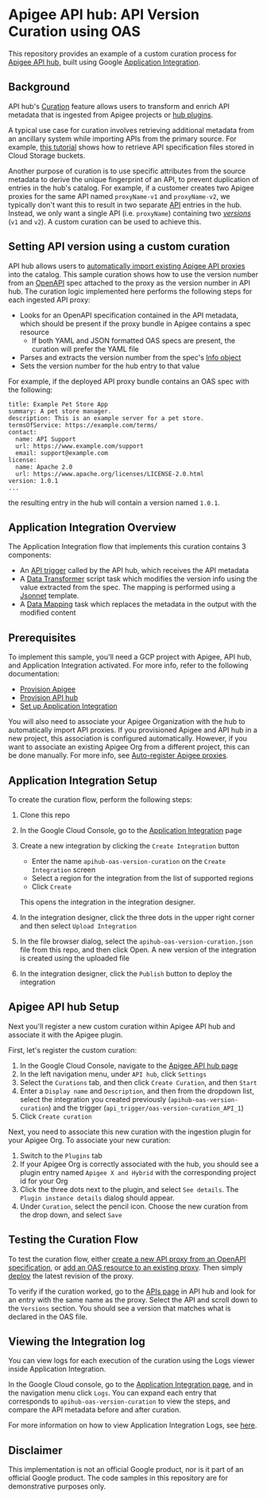 # Apigee API hub: API Version Curation using OAS

This repository provides an example of a custom curation process for [Apigee API hub](https://cloud.google.com/apigee/docs/apihub/what-is-api-hub), built using Google [Application Integration](https://cloud.google.com/application-integration/docs/overview). 

## Background

API hub's [Curation](https://cloud.google.com/apigee/docs/apihub/curations) feature allows users to transform and enrich API metadata that is ingested from Apigee projects or [hub plugins](https://cloud.google.com/apigee/docs/apihub/plugins).

A typical use case for curation involves retrieving additional metadata from an ancillary system while importing APIs from the primary source. For example, [this tutorial](https://cloud.google.com/apigee/docs/apihub/tutorials/enrich-api-data) shows how to retrieve API specification files stored in Cloud Storage buckets.

Another purpose of curation is to use specific attributes from the source metadata to derive the unique fingerprint of an API, to prevent duplication of entries in the hub's catalog. For example, if a customer creates two Apigee proxies for the same API named `proxyName-v1` and `proxyName-v2`, we typically don't want this to result in two separate [API](https://cloud.google.com/apigee/docs/apihub/apis-intro) entries in the hub. Instead, we only want a single API (i.e. `proxyName`) containing two [*versions*](https://cloud.google.com/apigee/docs/apihub/versions-intro) (`v1` and `v2`). A custom curation can be used to achieve this.

## Setting API version using a custom curation

API hub allows users to [automatically import existing Apigee API proxies](https://cloud.google.com/apigee/docs/apihub/auto-register-apigee-proxies) into the catalog. This sample curation shows how to use the version number from an [OpenAPI](https://swagger.io/resources/open-api/) spec attached to the proxy as the version number in API hub. The curation logic implemented here performs the following steps for each ingested API proxy:

* Looks for an OpenAPI specification contained in the API metadata, which should be present if the proxy bundle in Apigee contains a spec resource
    * If both YAML and JSON formatted OAS specs are present, the curation will prefer the YAML file
* Parses and extracts the version number from the spec's [Info object](https://spec.openapis.org/oas/v3.2.0.html#info-object)
* Sets the version number for the hub entry to that value

For example, if the deployed API proxy bundle contains an OAS spec with the following:
```
title: Example Pet Store App
summary: A pet store manager.
description: This is an example server for a pet store.
termsOfService: https://example.com/terms/
contact:
  name: API Support
  url: https://www.example.com/support
  email: support@example.com
license:
  name: Apache 2.0
  url: https://www.apache.org/licenses/LICENSE-2.0.html
version: 1.0.1
...
```
the resulting entry in the hub will contain a version named `1.0.1`.

## Application Integration Overview

The Application Integration flow that implements this curation contains 3 components:
* An [API trigger](https://cloud.google.com/application-integration/docs/configure-api-trigger) called by the API hub, which receives the API metadata
* A [Data Transformer](https://cloud.google.com/application-integration/docs/configure-data-transformer-script-task) script task which modifies the version info using the value extracted from the spec.  The mapping is performed using a [Jsonnet](https://jsonnet.org/) template.
* A [Data Mapping](https://cloud.google.com/application-integration/docs/configure-data-mapping-task) task which replaces the metadata in the output with the modified content

## Prerequisites

To implement this sample, you'll need a GCP project with Apigee, API hub, and Application Integration activated. 
For more info, refer to the following documentation:
* [Provision Apigee](https://cloud.google.com/apigee/docs/api-platform/get-started/provisioning-intro)
* [Provision API hub](https://cloud.google.com/apigee/docs/apihub/provision)
* [Set up Application Integration](https://cloud.google.com/application-integration/docs/setup-application-integration)

You will also need to associate your Apigee Organization with the hub to automatically import API proxies. If you provisioned Apigee and API hub in a new project, this association is configured automatically. However, if you want to associate an existing Apigee Org from a different project, this can be done manually. For more info, see [Auto-register Apigee proxies](https://cloud.google.com/apigee/docs/apihub/auto-register-apigee-proxies).

## Application Integration Setup

To create the curation flow, perform the following steps:

1. Clone this repo 
2. In the Google Cloud Console, go to the [Application Integration](https://console.cloud.google.com/integrations) page
3. Create a new integration by clicking the `Create Integration` button
    - Enter the name `apihub-oas-version-curation` on the `Create Integration` screen
    - Select a region for the integration from the list of supported regions
    - Click `Create`
    
    This opens the integration in the integration designer.
4. In the integration designer, click the three dots in the upper right corner and then select `Upload Integration`
5. In the file browser dialog, select the `apihub-oas-version-curation.json` file from this repo, and then click Open. A new version of the integration is created using the uploaded file
6. In the integration designer, click the `Publish` button to deploy the integration

## Apigee API hub Setup

Next you'll register a new custom curation within Apigee API hub and associate it with the Apigee plugin.

First, let's register the custom curation:

1. In the Google Cloud Console, navigate to the [Apigee API hub page](https://console.cloud.google.com/apigee/api-hub/get-started)
2. In the left navigation menu, under `API hub`, click `Settings`
3. Select the `Curations` tab, and then click `Create Curation`, and then `Start`
4. Enter a `Display name` and `Description`, and then from the dropdown list, select the integration you created previously (`apihub-oas-version-curation`) and the trigger (`api_trigger/oas-version-curation_API_1`)
5. Click `Create curation`

Next, you need to associate this new curation with the ingestion plugin for your Apigee Org. To associate your new curation:

1. Switch to the `Plugins` tab
2. If your Apigee Org is correctly associated with the hub, you should see a plugin entry named `Apigee X and Hybrid` with the corresponding project id for your Org
3. Click the three dots next to the plugin, and select `See details`.  The `Plugin instance details` dialog should appear.
4. Under `Curation`, select the pencil icon. Choose the new curation from the drop down, and select `Save`

## Testing the Curation Flow

To test the curation flow, either [create a new API proxy from an OpenAPI specification](https://cloud.google.com/apigee/docs/api-platform/tutorials/create-api-proxy-openapi-spec), or [add an OAS resource to an existing proxy](https://cloud.google.com/apigee/docs/api-platform/develop/resource-files#create-ui). Then simply [deploy](https://cloud.google.com/apigee/docs/api-platform/deploy/ui-deploy-new) the latest revision of the proxy.

To verify if the curation worked, go to the [APIs page](https://console.cloud.google.com/apigee/api-hub/apis) in API hub and look for an entry with the same name as the proxy.  Select the API and scroll down to the `Versions` section.  You should see a version that matches what is declared in the OAS file.

## Viewing the Integration log

You can view logs for each execution of the curation using the Logs viewer inside Application Integration.

In the Google Cloud console, go to the [Application Integration page](https://console.cloud.google.com/integrations), and in the navigation menu click `Logs`.  You can expand each entry that corresponds to `apihub-oas-version-curation` to view the steps, and compare the API metadata before and after curation.

For more information on how to view Application Integration Logs, see [here](https://cloud.google.com/application-integration/docs/integration-execution-logs).

## Disclaimer

This implementation is not an official Google product, nor is it part of an official Google product. The code samples in this repository are for demonstrative purposes only.